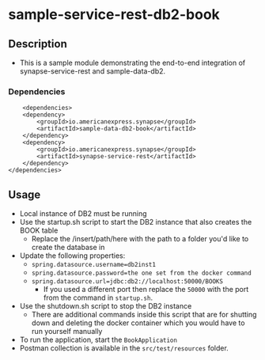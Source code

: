 # sample-service-rest-db2-book

## Description

- This is a sample module demonstrating the end-to-end integration of synapse-service-rest and sample-data-db2.

### Dependencies

        <dependencies>
        <dependency>
            <groupId>io.americanexpress.synapse</groupId>
            <artifactId>sample-data-db2-book</artifactId>
        </dependency>
        <dependency>
            <groupId>io.americanexpress.synapse</groupId>
            <artifactId>synapse-service-rest</artifactId>
        </dependency>
    </dependencies>

## Usage

- Local instance of DB2 must be running
- Use the startup.sh script to start the DB2 instance that also creates the BOOK table
  - Replace the /insert/path/here with the path to a folder you'd like to create the database in
- Update the following properties:
  - ```spring.datasource.username=db2inst1```
  - ```spring.datasource.password=the one set from the docker command```
  - ```spring.datasource.url=jdbc:db2://localhost:50000/BOOKS```
    - If you used a different port then replace the `50000` with the port from the command in `startup.sh`.
- Use the shutdown.sh script to stop the DB2 instance
  - There are additional commands inside this script that are for shutting down and deleting the docker container which you would have to run yourself manually
- To run the application, start the ```BookApplication``` 
- Postman collection is available in the ```src/test/resources``` folder.
